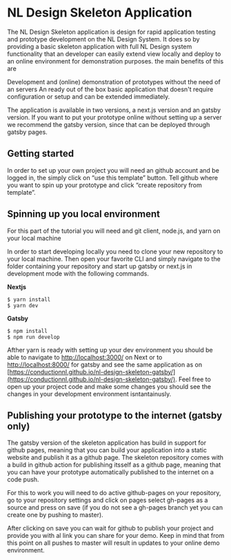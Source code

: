 # NL Design Skeleton Application

The NL Design Skeleton application is design for rapid application testing and prototype development on the NL Design System. It does so by providing a basic skeleton application with full NL Design system functionality that an developer can easily extend view locally and deploy to an online environment for demonstration purposes. the main benefits of this are

Development and (online) demonstration of prototypes without the need of an servers
An ready out of the box basic  application that doesn't require configuration or setup and can be extended immediately.

The application is available in two versions, a next.js version and an gatsby version. If you want to put your prototype online without setting up a server we recommend the gatsby version, since that can be deployed through gatsby pages.

## Getting started

In order to set up your own project you will need an github account and be logged in, the simply click on “use this template” button. Tell github where you want to spin up your prototype and click “create repository from template”.


## Spinning up you  local environment

For this part of the tutorial you will need and git client, node.js, and yarn on your  local machine

In order to start developing locally you need to clone your new repository to your local machine. Then open your favorite CLI and simply navigate to the folder containing your repository and start up gatsby or next.js in development mode with the following commands.

**Nextjs**

```cli
$ yarn install
$ yarn dev
```

**Gatsby**

```cli
$ npm install
$ npm run develop
```

Afther yarn is ready with setting up your dev environment you should be able to navigate to [http://localhost:3000/](http://localhost:3000/) on Next or to [http://localhost:8000/](http://localhost:8000/) for gatsby and see the same application as on
[https://conductionnl.github.io/nl-design-skeleton-gatsby/](https://conductionnl.github.io/nl-design-skeleton-gatsby/).  Feel free to open up your project code and make some changes you should see the changes in your development environment isntantainusly.

## Publishing your prototype to the internet (gatsby only)

The gatsby version of the skeleton application has build in support for github pages, meaning that you can build your application into a static website and publish it as a github page. The skeleton repository comes with a build in github action for publishing itsself as a github page, meaning that you can have your prototype automatically published to the internet on a code push.

For this to work you will need to do active github-pages on your repository, go to your repository settings and click on pages select gh-pages as a source and press on save (if you do not see a gh-pages branch yet you can create one by pushing to master).

After clicking on save you can wait for github to publish your project and provide  you with al link you can share for your demo. Keep in mind that from this point on all pushes to master will result in updates to your online demo environment.
